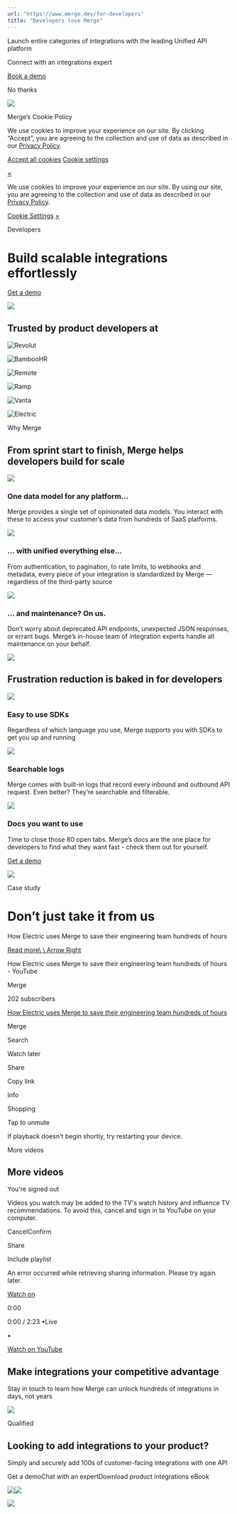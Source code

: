 ```yaml
---
url: "https://www.merge.dev/for-developers"
title: "Developers love Merge"
---
```


Launch entire categories of integrations with the leading Unified API platform

Connect with an integrations expert

[Book a demo](https://merge.dev/get-in-touch)

No thanks

![](https://images.mutinycdn.com/mutiny-assets/client/exit_popup_dummy_close_button_01.png)

Merge’s Cookie Policy

We use cookies to improve your experience on our site. By clicking “Accept”, you are agreeing to the collection and use of data as described in our [Privacy Policy](https://www.merge.dev/legal/privacy-policy).

[Accept all cookies](https://www.merge.dev/for-developers#) [Cookie settings](https://www.merge.dev/cookie-settings)

[×](https://www.merge.dev/for-developers#)

We use cookies to improve your experience on our site. By using our site, you are agreeing to the collection and use of data as described in our [Privacy Policy](https://www.merge.dev/legal/privacy-policy).

[Cookie Settings](https://www.merge.dev/archive/cookie-settings) [×](https://www.merge.dev/for-developers#)

Developers

# Build scalable integrations effortlessly

[Get a demo](https://www.merge.dev/archive/get-in-touch?utm_btn=dr-page-for-developers)

![](https://cdn.prod.website-files.com/624b192df0b0151225c10026/67cb25df9c138061a5ea39bd_Developer%20persona%20hero.avif)

## Trusted by product **developers** at

![Revolut](https://cdn.prod.website-files.com/62796ab9647626cbab663f42/677ef526cfe9cbaa3c5d474a_Revolut.svg)

![BambooHR](https://cdn.prod.website-files.com/62796ab9647626cbab663f42/66c3c005e6a3489efd5a8d0f_Bamboo%20-%20Black.svg)

![Remote](https://cdn.prod.website-files.com/62796ab9647626cbab663f42/67f3e9323e703a57bc2fbda4_Remote_id2IfMTZ2p_0.svg)

![Ramp](https://cdn.prod.website-files.com/62796ab9647626cbab663f42/62f16c30f4eb6771610a7335_ramp.svg)

![Vanta](https://cdn.prod.website-files.com/62796ab9647626cbab663f42/67c7320ecb31f1369a2d714a_Vanta%201.svg)

![Electric](https://cdn.prod.website-files.com/62796ab9647626cbab663f42/649b46955cce31ef8192ea91_Electric-logo%20black.svg)

Why Merge

## From sprint start to finish, Merge helps developers build for scale

![](https://cdn.prod.website-files.com/624b192df0b0151225c10026/67c02f61b04a3c932e208bde_bg-center-lines-min.png)

### One data model for any platform...

Merge provides a single set of opinionated data models. You interact with these to access your customer’s data from hundreds of SaaS platforms.

![](https://cdn.prod.website-files.com/624b192df0b0151225c10026/67c04875f53f48dbc6286964_persona-1.svg)

### ... with unified everything else...

From authentication, to pagination, to rate limits, to webhooks and metadata, every piece of your integration is standardized by Merge — regardless of the third-party source

![](https://cdn.prod.website-files.com/624b192df0b0151225c10026/67c048769dc9061cc7b91369_persona-2.svg)

### ... and maintenance?   On us.

Don’t worry about deprecated API endpoints, unexpected JSON responses, or errant bugs. Merge’s in-house team of integration experts handle all maintenance on your behalf.

![](https://cdn.prod.website-files.com/624b192df0b0151225c10026/67c04875c1c05da61a60c59f_persona-3.svg)

## Frustration reduction is baked in for developers

![](https://cdn.prod.website-files.com/624b192df0b0151225c10026/67c04944d87e93bd2f8f977f_database.svg)

### Easy to use SDKs

Regardless of which language you use, Merge supports you with SDKs to get you up and running

![](https://cdn.prod.website-files.com/624b192df0b0151225c10026/67c0490ac3342a87115f431e_file-magnifying-glass.svg)

### Searchable logs

Merge comes with built-in logs that record every inbound and outbound API request. Even better? They’re searchable and filterable.

![](https://cdn.prod.website-files.com/624b192df0b0151225c10026/67c049737662945f0bfda4a4_book.svg)

### Docs you want to use

Time to close those 80 open tabs. Merge’s docs are the one place for developers to find what they want fast - check them out for yourself.

[Get a demo](https://www.merge.dev/get-in-touch?utm_btn=dr-page-for-developers)

![](https://cdn.prod.website-files.com/624b192df0b0151225c10026/67c02aeab0f8c4d3c4195576_Bg%20right%20lines-min.png)

Case study

# Don’t just take it from us

How Electric uses Merge to save their engineering team hundreds of hours

[Read more\\
\\
Arrow Right](https://www.merge.dev/case-studies/electric)

How Electric uses Merge to save their engineering team hundreds of hours - YouTube

Merge

202 subscribers

[How Electric uses Merge to save their engineering team hundreds of hours](https://www.youtube.com/watch?v=fThPiljd71A)

Merge

Search

Watch later

Share

Copy link

Info

Shopping

Tap to unmute

If playback doesn't begin shortly, try restarting your device.

More videos

## More videos

You're signed out

Videos you watch may be added to the TV's watch history and influence TV recommendations. To avoid this, cancel and sign in to YouTube on your computer.

CancelConfirm

Share

Include playlist

An error occurred while retrieving sharing information. Please try again later.

[Watch on](https://www.youtube.com/watch?v=fThPiljd71A&embeds_widget_referrer=https%3A%2F%2Fwww.merge.dev%2F&embeds_referring_euri=https%3A%2F%2Fcdn.embedly.com%2F&embeds_referring_origin=https%3A%2F%2Fcdn.embedly.com)

0:00

0:00 / 2:23
•Live

•

[Watch on YouTube](https://www.youtube.com/watch?v=fThPiljd71A "Watch on YouTube")

## Make integrations your competitive advantage

Stay in touch to learn how Merge can unlock hundreds of integrations in days, not years

![](https://cdn.prod.website-files.com/624b192df0b0151225c10026/67a0696c88fcb6b1a1d8ad6f_CTA%20Background%20Logo.svg)

Qualified

## Looking to add integrations to your product?

Simply and securely add 100s of customer-facing integrations with one API

Get a demoChat with an expertDownload product integrations eBook

![](https://t.co/1/i/adsct?bci=4&dv=America%2FAdak%26en-US%2Cen%26Google%20Inc.%26Linux%20x86_64%26255%261280%261024%264%2624%261280%261024%260%26na&eci=3&event=%7B%7D&event_id=9c372c13-ea5d-407f-9bd1-15a9ff18a079&integration=gtm&p_id=Twitter&p_user_id=0&pl_id=91ef7e37-dc0e-4037-99f2-9cc1cc0f4542&tw_document_href=https%3A%2F%2Fwww.merge.dev%2Ffor-developers&tw_iframe_status=0&txn_id=o7z1d&type=javascript&version=2.3.33)![](https://analytics.twitter.com/1/i/adsct?bci=4&dv=America%2FAdak%26en-US%2Cen%26Google%20Inc.%26Linux%20x86_64%26255%261280%261024%264%2624%261280%261024%260%26na&eci=3&event=%7B%7D&event_id=9c372c13-ea5d-407f-9bd1-15a9ff18a079&integration=gtm&p_id=Twitter&p_user_id=0&pl_id=91ef7e37-dc0e-4037-99f2-9cc1cc0f4542&tw_document_href=https%3A%2F%2Fwww.merge.dev%2Ffor-developers&tw_iframe_status=0&txn_id=o7z1d&type=javascript&version=2.3.33)

![](https://bat.bing.com/action/0?ti=343102454&tm=gtm002&Ver=2&mid=ad811885-d3d3-4523-afae-ff6696a97ae2&bo=2&sid=fd9d1f903e8b11f0bc4a1f8b4d30d730&vid=fda072103e8b11f09420ab9efea21684&vids=1&msclkid=N&pi=918639831&lg=en-US&sw=1280&sh=1024&sc=24&tl=Developers%20love%20Merge&p=https%3A%2F%2Fwww.merge.dev%2Ffor-developers&r=&lt=576&evt=pageLoad&sv=1&asc=G&cdb=AQAQ&rn=505848)